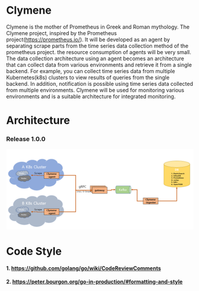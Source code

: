 # Clymene  

Clymene is the mother of Prometheus in Greek and Roman mythology. The Clymene project, inspired by the Prometheus project(https://prometheus.io/). It will be developed as an agent by separating scrape parts from the time series data collection method of the prometheus project. the resource consumption of agents will be very small. The data collection architecture using an agent becomes an architecture that can collect data from various environments and retrieve it from a single backend. For example, you can collect time series data from multiple Kubernetes(k8s) clusters to view results of queries from the single backend. In addition, notification is possible using time series data collected from multiple environments. Clymene will be used for monitoring various environments and is a suitable architecture for integrated monitoring.  


# Architecture  
### Release 1.0.0   
![Release 1.0.0.png](docs/images/architecture_v1.0.0.png)

# Code Style
#### 1. https://github.com/golang/go/wiki/CodeReviewComments  
#### 2. https://peter.bourgon.org/go-in-production/#formatting-and-style  

